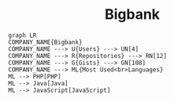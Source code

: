 <h1 align="center">Bigbank</h1>

```mermaid
graph LR
COMPANY_NAME{Bigbank}
COMPANY_NAME ---> U{Users} ---> UN[4]
COMPANY_NAME ---> R{Repositories} ---> RN[12]
COMPANY_NAME ---> G{Gists} ---> GN[108]
COMPANY_NAME ---> ML{Most Used<br>Languages}
ML --> PHP[PHP]
ML --> Java[Java]
ML --> JavaScript[JavaScript]
```
